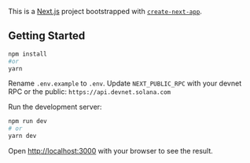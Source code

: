 This is a [Next.js](https://nextjs.org/) project bootstrapped with [`create-next-app`](https://github.com/vercel/next.js/tree/canary/packages/create-next-app).

## Getting Started

```bash
npm install
#or
yarn
```

Rename `.env.example` to `.env`. 
Update `NEXT_PUBLIC_RPC` with your devnet RPC or the public: `https://api.devnet.solana.com` 

Run the development server:

```bash
npm run dev
# or
yarn dev
```

Open [http://localhost:3000](http://localhost:3000) with your browser to see the result.